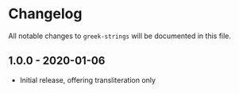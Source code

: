 # Changelog

All notable changes to `greek-strings` will be documented in this file.

## 1.0.0 - 2020-01-06

- Initial release, offering transliteration only
